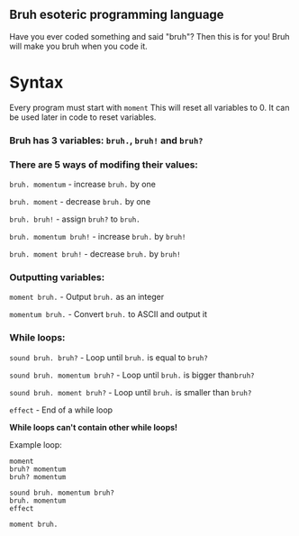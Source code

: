 ## Bruh esoteric programming language
Have you ever coded something and said "bruh"? Then this is for you!
Bruh will make you bruh when you code it.

# Syntax

Every program must start with ```moment```
This will reset all variables to 0. It can be used later in code to reset variables.

### Bruh has 3 variables: ```bruh.```, ```bruh!``` and ```bruh?```

### There are 5 ways of modifing their values:

```bruh. momentum``` - increase ```bruh.``` by one

```bruh. moment``` - decrease ```bruh.``` by one
 
```bruh. bruh!``` - assign ```bruh?``` to ```bruh.``` 

```bruh. momentum bruh!``` - increase ```bruh.``` by ```bruh!```

```bruh. moment bruh!``` - decrease ```bruh.``` by ```bruh!```


### Outputting variables:

```moment bruh.``` - Output ```bruh.``` as an integer

```momentum bruh.``` - Convert ```bruh.``` to ASCII and output it


### While loops:

```sound bruh. bruh?``` - Loop until ```bruh.``` is equal to ```bruh?```

```sound bruh. momentum bruh?``` - Loop until ```bruh.``` is bigger than```bruh?```

```sound bruh. moment bruh?``` - Loop until ```bruh.``` is smaller than ```bruh?```

```effect``` - End of a while loop

**While loops can't contain other while loops!**

Example loop:

```
moment
bruh? momentum
bruh? momentum

sound bruh. momentum bruh?
bruh. momentum
effect

moment bruh.
```
